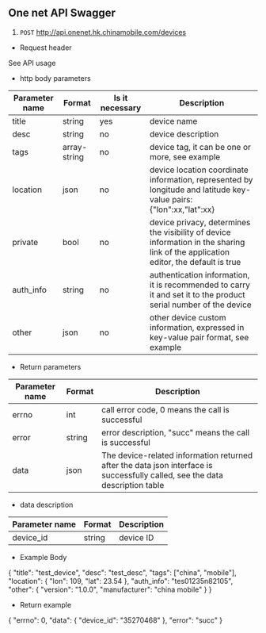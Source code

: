## One net API Swagger

1. `POST` http://api.onenet.hk.chinamobile.com/devices

- Request header

See API usage

- http body parameters

| Parameter name | Format | Is it necessary | Description |
| -------------- | ------ | ---------------- | ----------- |
| title | string | yes | device name |
| desc | string | no | device description |
| tags | array-string | no | device tag, it can be one or more, see example |
| location | json | no | device location coordinate information, represented by longitude and latitude key-value pairs: {"lon":xx,"lat":xx} |
| private | bool | no | device privacy, determines the visibility of device information in the sharing link of the application editor, the default is true |
| auth_info | string | no | authentication information, it is recommended to carry it and set it to the product serial number of the device |
| other | json | no | other device custom information, expressed in key-value pair format, see example |

- Return parameters

| Parameter name | Format | Description |
| -------------- | ------ | ----------- |
| errno | int | call error code, 0 means the call is successful |
| error | string | error description, "succ" means the call is successful |
| data | json | The device-related information returned after the data json interface is successfully called, see the data description table |

- data description

| Parameter name | Format | Description |
| -------------- | ------ | ----------- |
| device_id | string | device ID |

- Example Body

{
 "title": "test_device",
 "desc": "test_desc",
 "tags": ["china", "mobile"],
 "location": {
 "lon": 109,
 "lat": 23.54
 },
 "auth_info": "tes01235n82105",
 "other": {
 "version": "1.0.0",
 "manufacturer": "china mobile"
 }
}

- Return example

{
 "errno": 0,
 "data": {
 "device_id": "35270468"
 },
 "error": "succ"
}